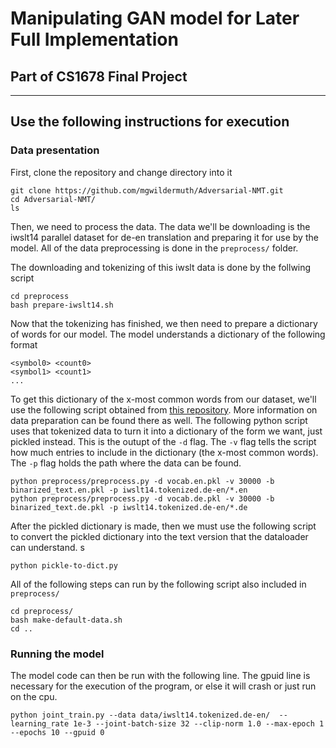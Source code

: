 # Manipulating GAN model for Later Full Implementation

## Part of CS1678 Final Project

---

## Use the following instructions for execution

### Data presentation

First, clone the repository and change directory into it

```
git clone https://github.com/mgwildermuth/Adversarial-NMT.git
cd Adversarial-NMT/
ls
```

Then, we need to process the data. The data we'll be downloading is the iwslt14 parallel dataset for de-en translation and preparing it for use by the model. All of the data preprocessing is done in the `preprocess/` folder.

The downloading and tokenizing of this iwslt data is done by the follwing script

```
cd preprocess
bash prepare-iwslt14.sh
```

Now that the tokenizing has finished, we then need to prepare a dictionary of words for our model. The model understands a dictionary of the following format

```
<symbol0> <count0>
<symbol1> <count1>
...
```

To get this dictionary of the x-most common words from our dataset, we'll use the following script obtained from [this repository](https://github.com/lisa-groundhog/GroundHog/tree/master/experiments/nmt). More information on data preparation can be found there as well. The following python script uses that tokenized data to turn it into a dictionary of the form we want, just pickled instead. This is the outupt of the `-d` flag. The `-v` flag tells the script how much entries to include in the dictionary (the x-most common words). The `-p` flag holds the path where the data can be found. 

```
python preprocess/preprocess.py -d vocab.en.pkl -v 30000 -b binarized_text.en.pkl -p iwslt14.tokenized.de-en/*.en
python preprocess/preprocess.py -d vocab.de.pkl -v 30000 -b binarized_text.de.pkl -p iwslt14.tokenized.de-en/*.de
```

After the pickled dictionary is made, then we must use the following script to convert the pickled dictionary into the text version that the dataloader can understand. s

```
python pickle-to-dict.py
```

All of the following steps can run by the following script also included in `preprocess/`

```
cd preprocess/
bash make-default-data.sh
cd ..
```

### Running the model

The model code can then be run with the following line. The gpuid line is necessary for the execution of the program, or else it will crash or just run on the cpu.

```
python joint_train.py --data data/iwslt14.tokenized.de-en/  --learning_rate 1e-3 --joint-batch-size 32 --clip-norm 1.0 --max-epoch 1 --epochs 10 --gpuid 0
```